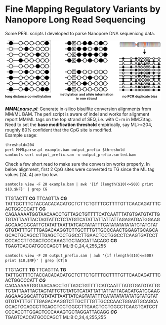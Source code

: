 
# Fine Mapping Regulatory Variants by Nanopore Long Read Sequencing 
Some PERL scripts I developed to parse Nanopore DNA sequenicng data.

![Picture1](https://github.com/Yijun-Tian/Nanopore/blob/main/NanoporeMethylationUse.png)

**_MMMLparse.pl_**: Generate in-silico bisulfite conversion alignments from MM/ML BAM. The perl script is aware of indel and works for alignment report MM/ML tags on the top strand of SEQ, i.e. with C+m in MM:Z:tag.  
  Need to set the **base modification threshold** empirically, say ML>=204, roughly 80% confident that the CpG site is modified.  
  Example usage:  
```
threshold=204
perl MMMLparse.pl example.bam output_prefix $threshold
samtools sort output_prefix.sam -o output_prefix.sorted.bam
```

Check a few short read to make sure the conversion works properly. In below alignment, first 2 CpG sites were converted to TG since the ML tag values (24, 4) are too low. 
```
samtools view -F 20 example.bam | awk '{if (length($10)<=500) print $10,$NF}' | grep CG

```
TTGTACTT **__CG__** TTCAGTTA **__CG__** TATTGCTTTCTACCACACACATGCTCTTCTGTTTCCTTTTGTTCAACAGATTTCACTGGCCCATT **__CG__** CAGAAAAATGGTAACAACCTGTTAGCTGTTTTCATCAATTTATGTGATGTATTGTGTATTAATTACTAGTATTCTCTATGTCATATTATTATTATTAGAGATGATGGAAGAGGAAGGGCATTGTATATTAATTATCAGTATATTTCATATATATATATGTATGTATGTGTATTTGTTTGAGACAAGGTCTTGCTTTGTTGCCCAACTGGAGTGCAGCAGCACTGCAGCCTTGAGCTCCTGGCCTTGAACTCCTGGCCTCAAGTGATCCTCCCACCTTGGACTCCCAAAGTGCTAGGATTACAGG **__CG__** TGAGTCACCATGCCCAGCT ML:B:C,24,4,255,255
```
samtools view -F 20 output_prefix.sam | awk '{if (length($10)<=500) print $10,$NF}' | grep [CT]G
```
TTGTACTT **__TG__** TTCAGTTA **__TG__** TATTGCTTTCTACCACACACATGCTCTTCTGTTTCCTTTTGTTCAACAGATTTCACTGGCCCATT **_CG_** CAGAAAAATGGTAACAACCTGTTAGCTGTTTTCATCAATTTATGTGATGTATTGTGTATTAATTACTAGTATTCTCTATGTCATATTATTATTATTAGAGATGATGGAAGAGGAAGGGCATTGTATATTAATTATCAGTATATTTCATATATATATATGTATGTATGTGTATTTGTTTGAGACAAGGTCTTGCTTTGTTGCCCAACTGGAGTGCAGCAGCACTGCAGCCTTGAGCTCCTGGCCTTGAACTCCTGGCCTCAAGTGATCCTCCCACCTTGGACTCCCAAAGTGCTAGGATTACAGG **_CG_** TGAGTCACCATGCCCAGCT ML:B:C,24,4,255,255







